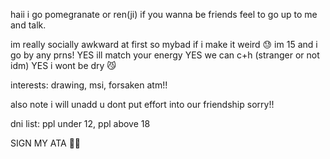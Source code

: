haii i go pomegranate or ren(ji) if you wanna be friends feel to go up to me and talk.

im really socially awkward at first so mybad if i make it weird 😓
im 15 and i go by any prns!
YES ill match your energy YES we can c+h (stranger or not idm) YES i wont be dry 😼


interests: drawing, msi, forsaken atm!!

also note i will unadd u dont put effort into our friendship sorry!!

dni list: ppl under 12, ppl above 18

SIGN MY ATA 🙏🙏
